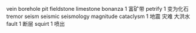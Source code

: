 vein
borehole
pit
fieldstone
limestone
bonanza          1                                                    富矿带
petrify          1                                                    变为化石
tremor
seism
seismic
seismology
magnitude
cataclysm         1                                                    地震 灾难 大洪水
fault          1                                                    断层
squirt           1                                                    喷出
